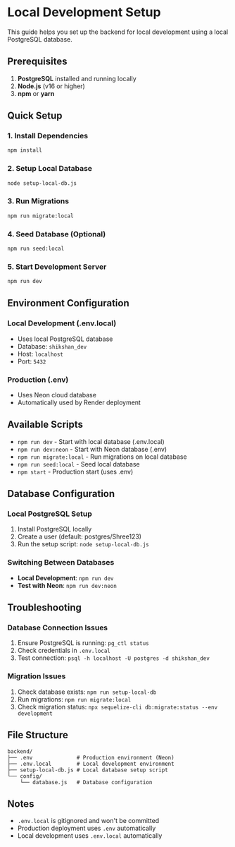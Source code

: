 # Local Development Setup

This guide helps you set up the backend for local development using a local PostgreSQL database.

## Prerequisites

1. **PostgreSQL** installed and running locally
2. **Node.js** (v16 or higher)
3. **npm** or **yarn**

## Quick Setup

### 1. Install Dependencies
```bash
npm install
```

### 2. Setup Local Database
```bash
node setup-local-db.js
```

### 3. Run Migrations
```bash
npm run migrate:local
```

### 4. Seed Database (Optional)
```bash
npm run seed:local
```

### 5. Start Development Server
```bash
npm run dev
```

## Environment Configuration

### Local Development (.env.local)
- Uses local PostgreSQL database
- Database: `shikshan_dev`
- Host: `localhost`
- Port: `5432`

### Production (.env)
- Uses Neon cloud database
- Automatically used by Render deployment

## Available Scripts

- `npm run dev` - Start with local database (.env.local)
- `npm run dev:neon` - Start with Neon database (.env)
- `npm run migrate:local` - Run migrations on local database
- `npm run seed:local` - Seed local database
- `npm start` - Production start (uses .env)

## Database Configuration

### Local PostgreSQL Setup
1. Install PostgreSQL locally
2. Create a user (default: postgres/Shree123)
3. Run the setup script: `node setup-local-db.js`

### Switching Between Databases
- **Local Development**: `npm run dev`
- **Test with Neon**: `npm run dev:neon`

## Troubleshooting

### Database Connection Issues
1. Ensure PostgreSQL is running: `pg_ctl status`
2. Check credentials in `.env.local`
3. Test connection: `psql -h localhost -U postgres -d shikshan_dev`

### Migration Issues
1. Check database exists: `npm run setup-local-db`
2. Run migrations: `npm run migrate:local`
3. Check migration status: `npx sequelize-cli db:migrate:status --env development`

## File Structure
```
backend/
├── .env              # Production environment (Neon)
├── .env.local        # Local development environment
├── setup-local-db.js # Local database setup script
└── config/
    └── database.js   # Database configuration
```

## Notes
- `.env.local` is gitignored and won't be committed
- Production deployment uses `.env` automatically
- Local development uses `.env.local` automatically